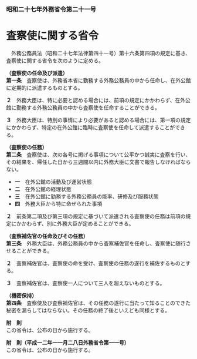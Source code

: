 ### 昭和二十七年外務省令第二十一号  
# 査察使に関する省令  
　外務公務員法（昭和二十七年法律第四十一号）第十六条第四項の規定に基き、査察使に関する省令を次のように定める。  
  
**（査察使の任命及び派遣）**  
**第一条**　査察使は、外務省本省に勤務する外務公務員の中から任命し、在外公館に定期的に派遣するものとする。  
  
**２**　外務大臣は、特に必要と認める場合には、前項の規定にかかわらず、在外公館に勤務する外務公務員の中から査察使を任命することができる。  
  
**３**　外務大臣は、特別の事情により必要があると認める場合には、第一項の規定にかかわらず、特定の在外公館に臨時に査察使を任命して派遣することができる。  
  
**（査察使の任務）**  
**第二条**　査察使は、次の各号に掲げる事項について公平かつ誠実に査察を行い、その結果を、帰任した日から三週間以内に外務大臣に文書で報告しなければならない。  
* **一**　在外公館の活動及び運営状態  
* **二**　在外公館の経理状態  
* **三**　在外公館に勤務する外務公務員の能率、研修及び服務状態  
* **四**　外務大臣から特に命ぜられた事項  
  
**２**　前条第二項及び第三項の規定に基づいて派遣される査察使の任務は前項の規定にかかわらず、別に外務大臣が定めることができる。  
  
**（査察補佐官の任命及びその任務）**  
**第三条**　外務大臣は、外務公務員の中から査察補佐官を任命し、査察使に随行させることができる。  
  
**２**　査察補佐官は、査察使の命を受け、査察使の任務の遂行を補佐するものとする。  
  
**３**　査察補佐官は、査察使一人について三人を超えないものとする。  
  
**（機密保持）**  
**第四条**　査察使及び査察補佐官は、その任務の遂行に当たって知ることのできた秘密を漏らしてはならない。その任務の終了後といえども同様とする。  
  
**附　則**  
この省令は、公布の日から施行する。  
  
**附　則（平成一二年一一月二八日外務省令第一一号）**  
この省令は、公布の日から施行する。  
  
